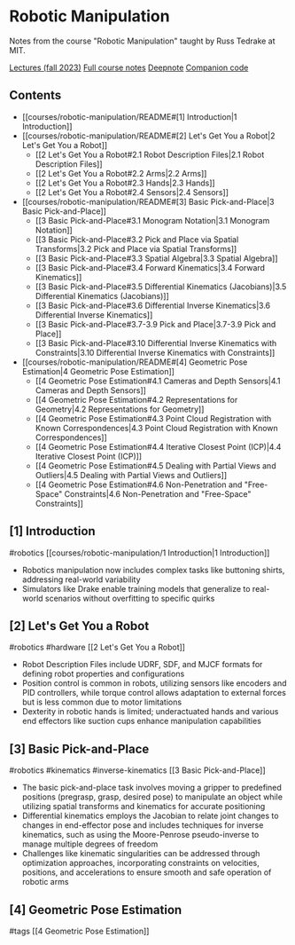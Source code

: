 # Robotic Manipulation

Notes from the course "Robotic Manipulation" taught by Russ Tedrake at MIT.

[Lectures (fall 2023)](https://youtube.com/playlist?list=PLkx8KyIQkMfWr191lqbN8WfV08j-ui8WX&feature=shared)
[Full course notes](https://manipulation.csail.mit.edu/)
[Deepnote](https://deepnote.com/workspace/bubhub-afbb4b47-384c-4b93-a423-6aad7f9e29f7/projects/Robotic-Manipulation-c00edfe0-5ae4-4acd-a05a-f8f182589fd0)
[Companion code](https://github.com/RussTedrake/manipulation)

## Contents

- [[courses/robotic-manipulation/README#[1] Introduction|1 Introduction]]
- [[courses/robotic-manipulation/README#[2] Let's Get You a Robot|2 Let's Get You a Robot]]
	- [[2 Let's Get You a Robot#2.1 Robot Description Files|2.1 Robot Description Files]]
	- [[2 Let's Get You a Robot#2.2 Arms|2.2 Arms]]
	- [[2 Let's Get You a Robot#2.3 Hands|2.3 Hands]]
	- [[2 Let's Get You a Robot#2.4 Sensors|2.4 Sensors]]
- [[courses/robotic-manipulation/README#[3] Basic Pick-and-Place|3 Basic Pick-and-Place]]
	- [[3 Basic Pick-and-Place#3.1 Monogram Notation|3.1 Monogram Notation]]
	- [[3 Basic Pick-and-Place#3.2 Pick and Place via Spatial Transforms|3.2 Pick and Place via Spatial Transforms]]
	- [[3 Basic Pick-and-Place#3.3 Spatial Algebra|3.3 Spatial Algebra]]
	- [[3 Basic Pick-and-Place#3.4 Forward Kinematics|3.4 Forward Kinematics]]
	- [[3 Basic Pick-and-Place#3.5 Differential Kinematics (Jacobians)|3.5 Differential Kinematics (Jacobians)]]
	- [[3 Basic Pick-and-Place#3.6 Differential Inverse Kinematics|3.6 Differential Inverse Kinematics]]
	- [[3 Basic Pick-and-Place#3.7-3.9 Pick and Place|3.7-3.9 Pick and Place]]
	- [[3 Basic Pick-and-Place#3.10 Differential Inverse Kinematics with Constraints|3.10 Differential Inverse Kinematics with Constraints]]
- [[courses/robotic-manipulation/README#[4] Geometric Pose Estimation|4 Geometric Pose Estimation]]
	- [[4 Geometric Pose Estimation#4.1 Cameras and Depth Sensors|4.1 Cameras and Depth Sensors]]
	- [[4 Geometric Pose Estimation#4.2 Representations for Geometry|4.2 Representations for Geometry]]
	- [[4 Geometric Pose Estimation#4.3 Point Cloud Registration with Known Correspondences|4.3 Point Cloud Registration with Known Correspondences]]
	- [[4 Geometric Pose Estimation#4.4 Iterative Closest Point (ICP)|4.4 Iterative Closest Point (ICP)]]
	- [[4 Geometric Pose Estimation#4.5 Dealing with Partial Views and Outliers|4.5 Dealing with Partial Views and Outliers]]
	- [[4 Geometric Pose Estimation#4.6 Non-Penetration and "Free-Space" Constraints|4.6 Non-Penetration and "Free-Space" Constraints]]

## [1] Introduction

#robotics
[[courses/robotic-manipulation/1 Introduction|1 Introduction]]
- Robotics manipulation now includes complex tasks like buttoning shirts, addressing real-world variability
- Simulators like Drake enable training models that generalize to real-world scenarios without overfitting to specific quirks

## [2] Let's Get You a Robot

#robotics
#hardware
[[2 Let's Get You a Robot]]
- Robot Description Files include UDRF, SDF, and MJCF formats for defining robot properties and configurations
- Position control is common in robots, utilizing sensors like encoders and PID controllers, while torque control allows adaptation to external forces but is less common due to motor limitations
- Dexterity in robotic hands is limited; underactuated hands and various end effectors like suction cups enhance manipulation capabilities

## [3] Basic Pick-and-Place

#robotics
#kinematics
#inverse-kinematics
[[3 Basic Pick-and-Place]]
- The basic pick-and-place task involves moving a gripper to predefined positions (pregrasp, grasp, desired pose) to manipulate an object while utilizing spatial transforms and kinematics for accurate positioning
- Differential kinematics employs the Jacobian to relate joint changes to changes in end-effector pose and includes techniques for inverse kinematics, such as using the Moore-Penrose pseudo-inverse to manage multiple degrees of freedom
- Challenges like kinematic singularities can be addressed through optimization approaches, incorporating constraints on velocities, positions, and accelerations to ensure smooth and safe operation of robotic arms

## [4] Geometric Pose Estimation

#tags
[[4 Geometric Pose Estimation]]
